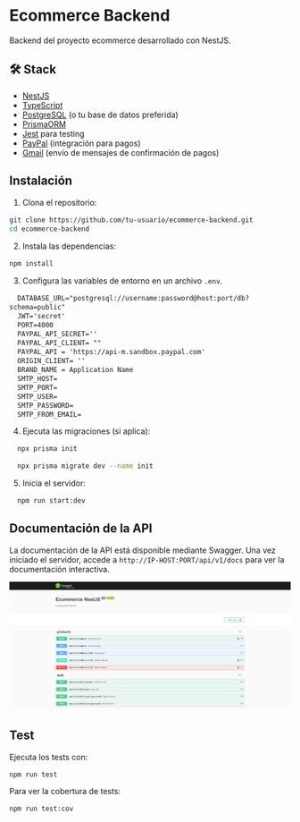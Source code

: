# Ecommerce Backend

Backend del proyecto ecommerce desarrollado con NestJS.

## 🛠️ Stack

- [NestJS](https://nestjs.com/)
- [TypeScript](https://www.typescriptlang.org/)
- [PostgreSQL](https://www.postgresql.org/) (o tu base de datos preferida)
- [PrismaORM](https://prisma.io/)
- [Jest](https://jestjs.io/) para testing
- [PayPal](https://www.paypal.com/) (integración para pagos)
- [Gmail](https://mail.google.com/) (envío de mensajes de confirmación de pagos)

## Instalación

1. Clona el repositorio:
  ```bash
  git clone https://github.com/tu-usuario/ecommerce-backend.git
  cd ecommerce-backend
  ```

2. Instala las dependencias:
  ```bash
  npm install
  ```

3. Configura las variables de entorno en un archivo `.env`.

```
  DATABASE_URL="postgresql://username:password@host:port/db?schema=public"
  JWT='secret'
  PORT=4000
  PAYPAL_API_SECRET=''
  PAYPAL_API_CLIENT= ""
  PAYPAL_API = 'https://api-m.sandbox.paypal.com'
  ORIGIN_CLIENT= ''
  BRAND_NAME = Application Name
  SMTP_HOST=
  SMTP_PORT=
  SMTP_USER=
  SMTP_PASSWORD=
  SMTP_FROM_EMAIL=

```

4. Ejecuta las migraciones (si aplica):
  ```bash
    npx prisma init
  ```
  ```bash
    npx prisma migrate dev --name init
  ```

5. Inicia el servidor:
  ```bash
    npm run start:dev
  ```


## Documentación de la API

  La documentación de la API está disponible mediante Swagger. Una vez iniciado el servidor, accede a `http://IP-HOST:PORT/api/v1/docs` para ver la documentación interactiva.

  ![Swagger API Documentation](./uploads/doc_back_swagger.png)


## Test

  Ejecuta los tests con:

  ```bash
  npm run test
  ```

  Para ver la cobertura de tests:

  ```bash
  npm run test:cov
  ```
